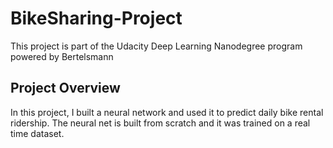 # BikeSharing-Project
This project is part of the Udacity Deep Learning Nanodegree program powered by Bertelsmann

## Project Overview
In this project, I built a neural network and used it to predict daily bike rental ridership. The neural net is built from scratch and it was trained on a real time dataset.
